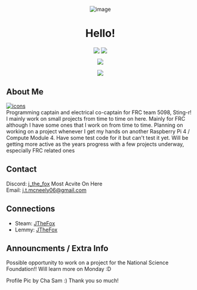 <p align="center">
  <img align="center" src="https://media.tenor.com/T2SpoqtLFbQAAAAC/fox-cute.gif" alt="image"/>
  <h1 align="center">Hello!</h1>
</p>

<p align="center">
  <img align="center" src="https://komarev.com/ghpvc/?username=J-The-Fox&color=ffa000&label=Visits&style=flat-square">
  <img src="https://img.shields.io/github/last-commit/J-The-Fox/J-The-Fox?color=ffa000&label=Latest%20Commit&logo=Furry%20Network&logoColor=ffa000&style=flat-square" align="center"/>
</p>

<p align="center">
  <img align="center" src="https://github-readme-stats-sigma-five.vercel.app/api?username=J-The-Fox&count_private=true&title_color=ffa000&text_color=ffa000&bg_color=000000"/>
</p>

<p align="center">
  <img align="center" src="https://github-readme-stats-sigma-five.vercel.app/api/top-langs/?username=J-The-Fox&title_color=ffa000&text_color=ffa000&icon_color=00ff32&bg_color=000000&layout=compact">
</p>

<!--- 
I know I should use html or markdown throughout the entire thing but I need the centering of hmtl but don't need it for everything. So I just use markdown for the rest. 
Lazy I know, but it works
--->

## About Me
[![icons](https://skillicons.dev/icons?i=py,java,linux,raspberrypi,arduino,discord,blender,vscode,github)](https://skillicons.dev)  
Programming captain and electrical co-captain for FRC team 5098, Sting-r! I mainly work on small projects from time to time on here. Mainly for FRC although I have some ones that I work on from time to time. Planning on working on a project whenever I get my hands on another Raspberry Pi 4 / Compute Module 4. Have some test code for it but can't test it yet. Will be getting more active as the years progress with a few projects underway, especially FRC related ones

## Contact
Discord: [j_the_fox](https://discord.com/users/586954526448156683) Most Acvite On Here  
Email: j.t.mcneely06@gmail.com

## Connections
- Steam: [JTheFox](https://steamcommunity.com/profiles/76561199275602603/)
- Lemmy: [JTheFox](https://lemmy.world/u/JTheFox)

## Announcments / Extra Info
Possible opportunity to work on a project for the National Science Foundation!! Will learn more on Monday :D

Profile Pic by Cha Sam :)
Thank you so much!

<!---
J-The-Fox/J-The-Fox is a ✨ special ✨ repository because its `README.md` (this file) appears on your GitHub profile.
You can click the Preview link to take a look at your changes.
--->
